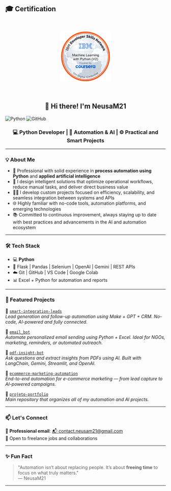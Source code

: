## 🎓 Certification

<br/>
<p align="center">
  <a href="https://www.credly.com/badges/baad4ec1-70c7-4d20-8e5b-94c946222618/public_url" target="_blank">
    <img src="https://raw.githubusercontent.com/NeusaM21/NeusaM21/main/machine-learning-with-python-v2.png" alt="IBM ML Badge" width="160"/>
  </a>
</p>
<br/>

<h2 align="center">👋 Hi there! I'm NeusaM21</h2>

![Python](https://img.shields.io/badge/Python-3670A0?style=for-the-badge&logo=python&logoColor=fff)
![GitHub](https://img.shields.io/badge/GitHub-000?style=for-the-badge&logo=github&logoColor=white)

<h3 align="center">💻 Python Developer | 🤖 Automation & AI | ⚙️ Practical and Smart Projects</h3>

---

### 💡 About Me

- 🎯 Professional with solid experience in **process automation using Python** and **applied artificial intelligence**
- 🚀 I design intelligent solutions that optimize operational workflows, reduce manual tasks, and deliver direct business value
- 👩‍💻 I develop custom projects focused on efficiency, scalability, and seamless integration between systems and APIs
- 🌐 Highly familiar with no-code tools, automation platforms, and emerging technologies
- 📚 Committed to continuous improvement, always staying up to date with best practices and advancements in the AI and automation ecosystem

---

### 🛠️ Tech Stack

- 💻 **Python**
- 🧩 Flask | Pandas | Selenium | OpenAI | Gemini | REST APIs
- ☁️ Git | GitHub | VS Code | Google Colab
- 📊 Excel + Python for automation and reports

---

### 📌 Featured Projects

📁 [`smart-integration-leads`](https://github.com/NeusaM21/smart-integration-leads)  
*Lead generation and follow-up automation using Make + GPT + CRM. No-code, AI-powered and fully connected.*

📁 [`email_bot`](https://github.com/NeusaM21/email_bot)  
*Automate personalized email sending using Python + Excel. Ideal for NGOs, marketing, reminders, or automated outreach.*

📁 [`pdf-insight-bot`](https://github.com/NeusaM21/pdf-insight-bot)  
*Ask questions and extract insights from PDFs using AI. Built with LangChain, Gemini, Streamlit, and OpenAI.*

📁 [`ecommerce-marketing-automation`](https://github.com/NeusaM21/ecommerce-marketing-automation)  
*End-to-end automation for e-commerce marketing — from lead capture to AI-powered campaigns.*

📁 [`projeto-portfolio`](https://github.com/NeusaM21/projeto-portfolio)  
*Main repository that organizes all of my automation and AI projects.*

---

### 📫 Let's Connect

📧 **Professional email**: [📬 contact.neusam21@gmail.com](mailto:contact.neusam21@gmail.com)  
💼 Open to freelance jobs and collaborations

---

### ✨ Fun Fact

> "Automation isn’t about replacing people. It’s about **freeing time** to focus on what truly matters."  
— NeusaM21

---
